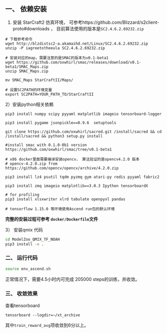 ## 一、 依赖安装

1) 安装 StarCraft2 仿真环境， 可参考https://github.com/Blizzard/s2client-proto#downloads ， 目前算法使用的版本是`SC2.4.6.2.69232.zip`

```
# 下载参考命令
wget http://blzdistsc2-a.akamaihd.net/Linux/SC2.4.6.2.69232.zip
unzip -P iagreetotheeula SC2.4.6.2.69232.zip

# 安装对应的map，需要注意的是SMAC的版本为v0.1-beta1
wget https://github.com/oxwhirl/smac/releases/download/v0.1-beta1/SMAC_Maps.zip
unzip SMAC_Maps.zip

mv SMAC_Maps StarCraftII/Maps/

# 设置SC2PATH的环境变量
export SC2PATH=YOUR_PATH_TO/StarCraftII
```

2）安装python相关依赖

```
pip3 install numpy scipy pyyaml matplotlib imageio tensorboard-logger

pip3 install pygame jsonpickle==0.9.6  setuptools

git clone https://github.com/oxwhirl/sacred.git /install/sacred && cd /install/sacred && python3 setup.py install

#install smac with 0.1.0-0b1 version
https://github.com/oxwhirl/smac/tree/v0.1-beta1

# x86 docker里面需要编译安装opencv， 算法验证的是opencv4.2.0 版本
# opencv-4.2.0.zip from https://github.com/opencv/opencv/archive/4.2.0.zip

pip3 install lz4 psutil tqdm pyzmq gym atari-py redis pyyaml fabric2

pip3 install zmq imageio matplotlib==3.0.3 Ipython tensorboardX

# for profiling 
pip3 install xlsxwriter xlrd tabulate openpyxl pandas

# tensorflow 1.15.0 等环境使用Ascend run包的默认环境
```

**完整的安装过程可参考 `docker/Dockerfile`文件**



3） 安装qmix 代码

```bash
cd ModelZoo_QMIX_TF_NOAH
pip3 install -e .
```



### 二、 运行代码

```bash
source env_ascend.sh
```

正常情况下，需要4.5小时内可完成 205000 steps的训练，并收敛。


### 三、 收敛效果

查看tensorboard

```
tensorboard --logdir=~/xt_archive
```

其中`train_reward_avg`项收敛到6分以上。

